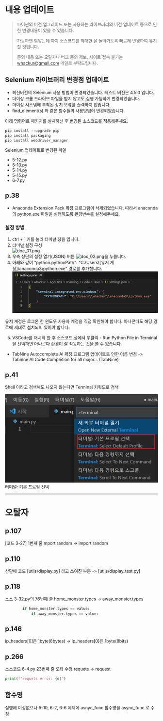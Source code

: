 # 내용 업데이트
> 파이썬의 버전 업그레이드 또는 사용하는 라이브러리의 버전 업데이트 등으로 인한 변경내용이 있을 수 있습니다.
>
> 가능하면 힘닿는데 까지 소스코드를 최대한 잘 돌아가도록 빠르게 변경하여 유지할 것입니다.
> 
> 문의 내용 또는 오탈자나 버그 등의 제보, 사이트 접속 불가는 whackur@gmail.com 메일로 부탁드립니다.

## Selenium 라이브러리 변경점 업데이트
- 최신버전의 Selenium 사용 방법이 변경되었습니다. 테스트 버전은 4.5.0 입니다.
- 더이상 크롬 드라이브 파일을 받지 않고도 실행 가능하게 변경되었습니다.
- 더이상 시스템에 부착된 장치 오류를 출력하지 않습니다.
- find_element(s) 와 같은 함수들의 사용방법이 변경되었습니다.

아래 명령어로 패키지를 설치하신 후 변경된 소스코드를 적용해주세요.
```shell
pip install --upgrade pip
pip install packaging
pip install webdriver_manager
```

Selenium 업데이트로 변경된 파일
- 5-12.py
- 5-13.py
- 5-14.py
- 5-15.py
- 6-7.py

## p.38
- Anaconda Extension Pack 확장 프로그램이 삭제되었습니다. 따라서 anaconda의 python.exe 파일을 실행하도록 환경변수를 설정해주세요.

### 설정 방법
1. ctrl + ` 키를 눌러 터미널 창을 엽니다.
2. 터미널 설정 구성  
![doc_01.png](doc_01.png)
3. 우측 상단의 설정 열기(JSON) 버튼
![doc_02.png](doc_02.png)을 누릅니다.
4. 아래와 같이 "python.pythonPath": "C:\\Users\\[유저 계정]\\anaconda3\\python.exe" 경로를 추가합니다.
![doc_03.png](doc_03.png)
   
유저 계정은 로그온 한 윈도우 사용자 계정을 직접 확인해야 합니다. 아나콘다도 해당 경로에 제대로 설치되어 있어야 합니다.

5. VSCode를 재시작 한 후 소스코드 상에서 우클릭 - Run Python File in Terminal 을 선택하면 아나콘다 환경이 잘 작동하는 것을 볼 수 있습니다. 



- TabNine Autocomplete AI 확장 프로그램 업데이트로 인한 이름 변경
  -> Tabnine AI Code Completion for all major... (TabNine) 

## p.41
Shell 이라고 검색해도 나오지 않는다면 Terminal 키워드로 검색

![doc_04.png](doc_04.png)
터미널: 기본 프로필 선택

---

# 오탈자
## p.107
[코드 3-27] 1번째 줄 mport random -> import random

## p.110
상단에 코드 [utils/display.py] 라고 쓰여진 부분 -> [utils/display_test.py]

## p.118
소스 3-32.py의 76번째 줄 home_monster.types -> away_monster.types
```python
        if home_monster.types == value:
            if away_monster.types == value:
```

## p.146
ip_headers[0]은 1byte(8bytes) -> ip_headers[0]은 1byte(8bits)  

## p.266
소스코드 6-4.py 23번째 줄 오타 수정
requets -> request
```python
print(f"requets error: {e}")
```

## 함수명
실행에 이상없으나 5-10, 6-2, 6-6 예제에 asnyc_func 함수명을 async_func 로 수정
